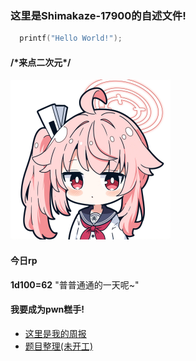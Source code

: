 ### 这里是Shimakaze-17900的自述文件!
```c++
  printf("Hello World!");
```
#### /\*来点二次元\*/
<img src="./picture/xia.jpg" alt="xia" style="zoom:25%;" />

#### 今日rp
**1d100=62**
"普普通通的一天呢~"

#### 我要成为pwn糕手!
- [这里是我的周报](https://github.com/Shimakaze-17900/weekly)
- [题目整理(未开工)]()
  

